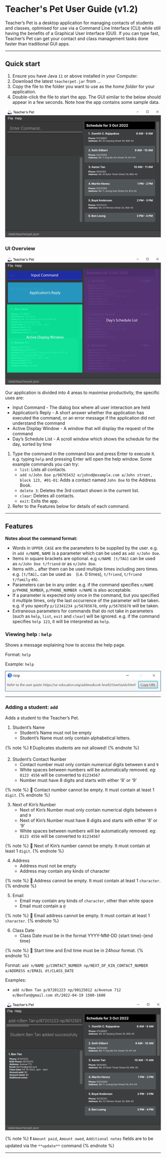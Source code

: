 # Teacher's Pet User Guide (v1.2)

Teacher’s Pet is a desktop application for managing contacts of students and classes, optimised for use via a
Command Line Interface (CLI) while still having the benefits of a Graphical User Interface (GUI). If you can type fast,
Teacher’s Pet can get your contact and class management tasks done faster than traditional GUI apps.

---

## Quick start

1. Ensure you have Java `11` or above installed in your Computer.
2. Download the latest `teacherpet.jar` from …
3. Copy the file to the folder you want to use as the *home folder* for your application.
4. Double-click the file to start the app. The GUI similar to the below should appear in a few seconds.
   Note how the app contains some sample data.

![UI introduction](https://github.com/AY2223S1-CS2103T-T09-4/tp/blob/master/docs/images/UiIntro.png)


### UI Overview

![Partition](https://github.com/AY2223S1-CS2103T-T09-4/tp/blob/master/docs/images/UiPartition.png)

Our application is divided into 4 areas to maximise productivity, the specific uses are:

- Input Command - The dialog box where all user interaction are held
- Application’s Reply - A short answer whether the application has executed the command, or an error message if the
  application did not understand the command
- Active Display Window - A window that will display the request of the command
- Day’s Schedule List - A scroll window which shows the schedule for the day, sorted by time

1. Type the command in the command box and press Enter to execute it. e.g. typing `help` and pressing Enter will open
   the help window. Some example commands you can try:
    - `list`: Lists all contacts.
    - `add n/John Doe p/98765432 e/johnd@example.com a/John street, block 123, #01-01`: Adds a contact named
      `John Doe` to the Address Book.
    - `delete 3`: Deletes the 3rd contact shown in the current list.
    - `clear`: Deletes all contacts.
    - `exit`: Exits the app.
2. Refer to the Features below for details of each command.

---

## Features

**Notes about the command format:**

- Words in `UPPER_CASE` are the parameters to be supplied by the user. e.g. in `add n/NAME`, `NAME` is a parameter
  which can be used as `add n/John Doe`.
- Items in square brackets are optional. e.g `n/NAME [t/TAG]` can be used as `n/John Doe t/friend` or as `n/John Doe`.
- Items with `…` after them can be used multiple times including zero times. e.g. `[t/TAG]…` can be used as ` ` (i.e.
  0 times), `t/friend`, `t/friend t/family` etc.
- Parameters can be in any order. e.g. if the command specifies `n/NAME p/PHONE_NUMBER`, `p/PHONE_NUMBER n/NAME`
  is also acceptable.
- If a parameter is expected only once in the command, but you specified it multiple times, only the last occurrence
  of the parameter will be taken. e.g. if you specify `p/12341234 p/56785678`, only `p/56785678` will be taken.
- Extraneous parameters for commands that do not take in parameters (such as `help`, `list`, `exit` and `clear`) will
  be ignored. e.g. if the command specifies `help 123`, it will be interpreted as `help`.

### Viewing help : `help`

Shows a message explaining how to access the help page.

Format: `help`

Example: `help`

![Help](https://github.com/AY2223S1-CS2103T-T09-4/tp/blob/master/docs/images/UiHelp.png)

---

### Adding a student: `add`

Adds a student to the Teacher’s Pet.

1. Student’s Name
    - Student’s Name must not be empty
    - Student’s Name must only contain alphabetical letters.

{% note %}
**❗**  Duplicates students are not allowed!
{% endnote %}

2. Student’s Contact Number 
   - Contact number must only contain numerical digits between `0` and `9`
   - White spaces between numbers will be automatically removed. eg: `8123 4556` will be converted to `81234567`
   - Number must have 8 digits and starts with either ‘8’ or ‘9’
   
{% note %}
**🚫**  Contact number cannot be empty. It must contain at least 1 `digit`.
{% endnote %}

3. Next of Kin’s Number
    - Next of Kin’s Number must only contain numerical digits between `0` and `9`
    - Next of Kin’s Number must have 8 digits and starts with either ‘8’ or ‘9’
    - White spaces between numbers will be automatically removed. eg: `8123 4556` will be converted to `81234567`

{% note %}
**🚫**  Next of Kin’s number cannot be empty. It must contain at least 1 `digit`.
{% endnote %}

4. Address
    - Address must not be empty
    - Address may contain any kinds of character

{% note %}
**🚫**  Address cannot be empty. It must contain at least 1 `character`.
{% endnote %}

5. Email
    - Email may contain any kinds of `character`, other than white space ` `
    - Email must contain a `@`

{% note %}
**🚫**  Email address cannot be empty. It must contain at least 1 `character`.
{% endnote %}

6. Class Date
    - Class Date must be in the format YYYY-MM-DD {start time}-{end time}

{% note %}
**🚫**  Start time and End time must be in 24hour format.
{% endnote %}

Format: `add n/NAME p/CONTACT_NUMBER np/NEXT_OF_KIN_CONTACT_NUMBER a/ADDRESS e/EMAIL dt/CLASS_DATE`

Examples:

- `add n/Ben Tan p/87201223 np/90125012 a/Avenue 712 e/BenTan@gmail.com dt/2022-04-19 1500-1600`

![Add](https://github.com/AY2223S1-CS2103T-T09-4/tp/blob/master/docs/images/UiAdd.png)

{% note %}
**❗**  `Amount paid`, `Amount owed`, `Additional notes` fields are to be updated via the `**update**` command
{% endnote %}

---
